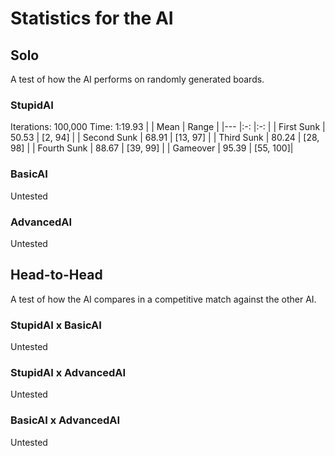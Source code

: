 # Statistics for the AI
## Solo
A test of how the AI performs on randomly generated boards.
### StupidAI
Iterations: 100,000
Time:       1:19.93
|             | Mean  | Range    |
|---          |:-:    |:-:       |
| First Sunk  | 50.53 | [2, 94]  |
| Second Sunk | 68.91 | [13, 97] |
| Third Sunk  | 80.24 | [28, 98] |
| Fourth Sunk | 88.67 | [39, 99] |
| Gameover    | 95.39 | [55, 100]|
### BasicAI
Untested
### AdvancedAI
Untested

## Head-to-Head
A test of how the AI compares in a competitive match against the other AI.
### StupidAI x BasicAI
Untested
### StupidAI x AdvancedAI
Untested
### BasicAI x AdvancedAI
Untested